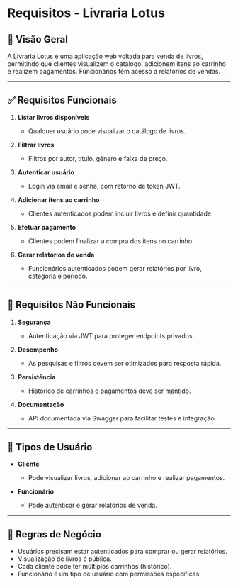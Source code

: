# Requisitos - Livraria Lotus

## 📌 Visão Geral
A Livraria Lotus é uma aplicação web voltada para venda de livros, permitindo que clientes visualizem o catálogo, adicionem itens ao carrinho e realizem pagamentos. Funcionários têm acesso a relatórios de vendas.

---

## ✅ Requisitos Funcionais

1. **Listar livros disponíveis**
   - Qualquer usuário pode visualizar o catálogo de livros.

2. **Filtrar livros**
   - Filtros por autor, título, gênero e faixa de preço.

3. **Autenticar usuário**
   - Login via email e senha, com retorno de token JWT.

4. **Adicionar itens ao carrinho**
   - Clientes autenticados podem incluir livros e definir quantidade.

5. **Efetuar pagamento**
   - Clientes podem finalizar a compra dos itens no carrinho.

6. **Gerar relatórios de venda**
   - Funcionários autenticados podem gerar relatórios por livro, categoria e período.

---

## 🚫 Requisitos Não Funcionais

1. **Segurança**
   - Autenticação via JWT para proteger endpoints privados.

2. **Desempenho**
   - As pesquisas e filtros devem ser otimizados para resposta rápida.

3. **Persistência**
   - Histórico de carrinhos e pagamentos deve ser mantido.

4. **Documentação**
   - API documentada via Swagger para facilitar testes e integração.

---

## 👥 Tipos de Usuário

- **Cliente**
  - Pode visualizar livros, adicionar ao carrinho e realizar pagamentos.

- **Funcionário**
  - Pode autenticar e gerar relatórios de venda.

---

## 🔐 Regras de Negócio

- Usuários precisam estar autenticados para comprar ou gerar relatórios.
- Visualização de livros é pública.
- Cada cliente pode ter múltiplos carrinhos (histórico).
- Funcionário é um tipo de usuário com permissões específicas.
